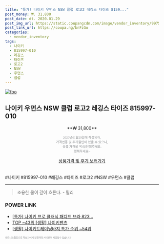 ```yaml
--- 
title: "특가! 나이키 우먼스 NSW 클럽 로고2 레깅스 타이즈 8159..." 
post_money: ₩. 31,800 
post_date: dt. 2020.01.29 
post_img_url: https://static.coupangcdn.com/image/vendor_inventory/9975/60f1c0d92bce250cadc95c9f3a0a654b830e58461c2804351640555fd487.jpg 
post_link_url: https://coupa.ng/bnFzGo 
categories: 
  - vendor_inventory 
tags: 
  - 나이키 
  - 815997-010 
  - 레깅스 
  - 타이즈 
  - 로고2 
  - NSW 
  - 우먼스 
  - 클럽 
--- 
```

[![foo](https://static.coupangcdn.com/image/vendor_inventory/9975/60f1c0d92bce250cadc95c9f3a0a654b830e58461c2804351640555fd487.jpg)](https://coupa.ng/bnFzGo) 

## 나이키 우먼스 NSW 클럽 로고2 레깅스 타이즈 815997-010 
<p style="text-align: center;">**₩ 31,800**</p> 
<p style="text-align: center;"><span style="color: #898c8f; font-family: Georgia,Times,serif; font-size: 0.75em;">2020년01월29일에 작성되어, <br>가격변동 및 추가할인이 있을 수 있으니,<br> 상품 가격을 꼭!확인해주세요.<br>행복하세요~</span> 
</p>	 
<div markdown="0" style="text-align: center;"><a href="https://coupa.ng/bnFzGo" class="btn btn--success">상품가격 및 후기 보러가기</a></div> 
<br><br> 
  #나이키 #815997-010 #레깅스 #타이즈 #로고2 #NSW #우먼스 #클럽 
<hr> 

> 조용한 물이 깊이 흐른다. - 릴리 


### POWER LINK

* <a href="https://blog.naver.com/an0733/221789150026" target="_blank">[특가] 나이키 프로 클래식 패디드 브라 823...</a>
* <a href="https://blog.naver.com/an0733/221784549042" target="_blank"> TOP ~43위 [생활] 나이키팬츠</a>
* <a href="https://blog.naver.com/sakai111/221785574111" target="_blank"> [생활] 나이키트레이닝바지 특가 순위 ~54위</a>

<span style="color: #898c8f; font-family: Georgia,Times,serif; font-size: 0.55em;">파트너스활동으로 작성자에게 일정액의 커미션이 제공될수 있습니다.</span> 
